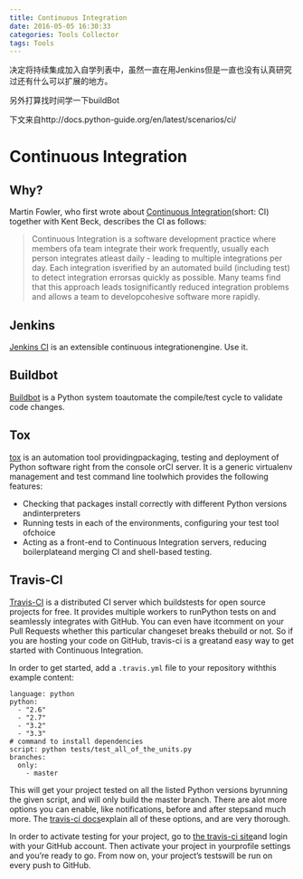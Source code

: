 ```yaml
---
title: Continuous Integration
date: 2016-05-05 16:30:33
categories: Tools Collector
tags: Tools
---
```




决定将持续集成加入自学列表中，虽然一直在用Jenkins但是一直也没有认真研究过还有什么可以扩展的地方。

另外打算找时间学一下buildBot

下文来自http://docs.python-guide.org/en/latest/scenarios/ci/

# Continuous Integration

## Why?

Martin Fowler, who first wrote about [Continuous Integration](http://martinfowler.com/articles/continuousIntegration.html)(short: CI) together with Kent Beck, describes the CI as follows:

> Continuous Integration is a software development practice where members ofa team integrate their work frequently, usually each person integrates atleast daily - leading to multiple integrations per day. Each integration isverified by an automated build (including test) to detect integration errorsas quickly as possible. Many teams find that this approach leads tosignificantly reduced integration problems and allows a team to developcohesive software more rapidly.

<!--more-->

## Jenkins

[Jenkins CI](http://jenkins-ci.org) is an extensible continuous integrationengine. Use it.

## Buildbot

[Buildbot](http://docs.buildbot.net/current/) is a Python system toautomate the compile/test cycle to validate code changes.

## Tox

[tox](http://tox.readthedocs.org/en/latest/) is an automation tool providingpackaging, testing and deployment of Python software right from the console orCI server. It is a generic virtualenv management and test command line toolwhich provides the following features:

- Checking that packages install correctly with different Python versions andinterpreters
- Running tests in each of the environments, configuring your test tool ofchoice
- Acting as a front-end to Continuous Integration servers, reducing boilerplateand merging CI and shell-based testing.

## Travis-CI

[Travis-CI](https://travis-ci.org/) is a distributed CI server which buildstests for open source projects for free. It provides multiple workers to runPython tests on and seamlessly integrates with GitHub. You can even have itcomment on your Pull Requests whether this particular changeset breaks thebuild or not. So if you are hosting your code on GitHub, travis-ci is a greatand easy way to get started with Continuous Integration.

In order to get started, add a `.travis.yml` file to your repository withthis example content:

```
language: python
python:
  - "2.6"
  - "2.7"
  - "3.2"
  - "3.3"
# command to install dependencies
script: python tests/test_all_of_the_units.py
branches:
  only:
    - master

```

This will get your project tested on all the listed Python versions byrunning the given script, and will only build the master branch. There are alot more options you can enable, like notifications, before and after stepsand much more. The [travis-ci docs](http://about.travis-ci.org/docs/)explain all of these options, and are very thorough.

In order to activate testing for your project, go to [the travis-ci site](https://travis-ci.org/)and login with your GitHub account. Then activate your project in yourprofile settings and you’re ready to go. From now on, your project’s testswill be run on every push to GitHub.

